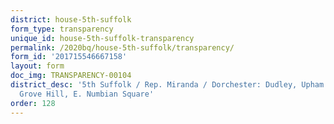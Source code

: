 ```yaml
---
district: house-5th-suffolk
form_type: transparency
unique_id: house-5th-suffolk-transparency
permalink: /2020bq/house-5th-suffolk/transparency/
form_id: '201715546667158'
layout: form
doc_img: TRANSPARENCY-00104
district_desc: '5th Suffolk / Rep. Miranda / Dorchester: Dudley, Upham''s Corners,
  Grove Hill, E. Numbian Square'
order: 128
---
```

